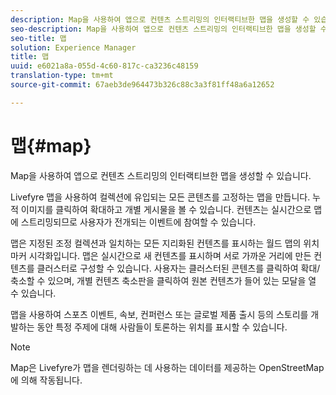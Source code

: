 ```yaml
---
description: Map을 사용하여 앱으로 컨텐츠 스트리밍의 인터랙티브한 맵을 생성할 수 있습니다.
seo-description: Map을 사용하여 앱으로 컨텐츠 스트리밍의 인터랙티브한 맵을 생성할 수 있습니다.
seo-title: 맵
solution: Experience Manager
title: 맵
uuid: e6021a8a-055d-4c60-817c-ca3236c48159
translation-type: tm+mt
source-git-commit: 67aeb3de964473b326c88c3a3f81ff48a6a12652

---
```



# 맵{#map}

Map을 사용하여 앱으로 컨텐츠 스트리밍의 인터랙티브한 맵을 생성할 수 있습니다.

Livefyre 맵을 사용하여 컬렉션에 유입되는 모든 콘텐츠를 고정하는 맵을 만듭니다. 누적 이미지를 클릭하여 확대하고 개별 게시물을 볼 수 있습니다. 컨텐츠는 실시간으로 맵에 스트리밍되므로 사용자가 전개되는 이벤트에 참여할 수 있습니다.

맵은 지정된 조정 컬렉션과 일치하는 모든 지리화된 컨텐츠를 표시하는 월드 맵의 위치 마커 시각화입니다. 맵은 실시간으로 새 컨텐츠를 표시하며 서로 가까운 거리에 만든 컨텐츠를 클러스터로 구성할 수 있습니다. 사용자는 클러스터된 콘텐츠를 클릭하여 확대/축소할 수 있으며, 개별 컨텐츠 축소판을 클릭하여 원본 컨텐츠가 들어 있는 모달을 열 수 있습니다.

맵을 사용하여 스포츠 이벤트, 속보, 컨퍼런스 또는 글로벌 제품 출시 등의 스토리를 개발하는 동안 특정 주제에 대해 사람들이 토론하는 위치를 표시할 수 있습니다.

>[!NOTE]
>
>Map은 Livefyre가 맵을 렌더링하는 데 사용하는 데이터를 제공하는 OpenStreetMap에 의해 작동됩니다.

